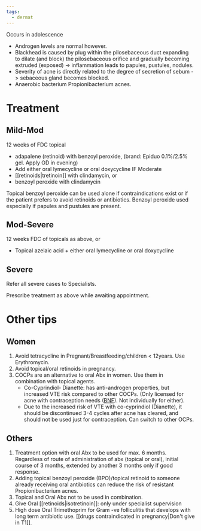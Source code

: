 ```yaml
---
tags:
  - dermat
---
```

Occurs in adolescence
- Androgen levels are normal however.
- Blackhead is caused by plug within the pilosebaceous duct expanding to dilate (and block) the pilosebaceous orifice and gradually becoming extruded (exposed) -> inflammation leads to papules, pustules, nodules.
- Severity of acne is directly related to the degree of secretion of sebum -> sebaceous gland becomes blocked.
- Anaerobic bacterium Propionibacterium acnes.
# Treatment
## Mild-Mod
12 weeks of FDC topical
- adapalene (retinoid) with benzoyl peroxide, (brand: Epiduo 0.1%/2.5% gel. Apply OD in evening)
- Add either oral lymecycline or oral doxycycline IF Moderate
- [[retinoids|tretinoin]] with clindamycin, or
- benzoyl peroxide with clindamycin

Topical benzoyl peroxide can be used alone if contraindications exist or if the patient prefers to avoid retinoids or antibiotics.
Benzoyl peroxide used especially if papules and pustules are present.
## Mod-Severe
12 weeks FDC of topicals as above, or
- Topical azelaic acid + either oral lymecycline or oral doxycycline
## Severe
Refer all severe cases to Specialists.

Prescribe treatment as above while awaiting appointment.

# Other tips
## Women
1. Avoid tetracycline in Pregnant/Breastfeeding/children < 12years. Use Erythromycin.
2. Avoid topical/oral retinoids in pregnancy.
3. COCPs are an alternative to oral Abx in women. Use them in combination with topical agents.
	- Co-Cyprindiol- Dianette: has anti-androgen properties, but increased VTE risk compared to other COCPs. (Only licensed for acne with contraception needs ([BNF](https://bnf.nice.org.uk/drugs/co-cyprindiol/)). Not individually for either).
	- Due to the increased risk of VTE with co-cyprindiol (Dianette), it should be discontinued 3-4 cycles after acne has cleared, and should not be used just for contraception. Can switch to other OCPs.

## Others
1. Treatment option with oral Abx to be used for max. 6 months. Regardless of route of administration of abx (topical or oral), initial course of 3 months, extended by another 3 months only if good response.
2. Adding topical benzoyl peroxide (BPO)/topical retinoid to someone already receiving oral antibiotics can reduce the risk of resistant Propionibacterium acnes.
3. Topical and Oral Abx not to be used in combination.
4. Give Oral [[retinoids|isotretinoin]]: only under specialist supervision
5. High dose Oral Trimethoprim for Gram -ve folliculitis that develops with long term antibiotic use. [[drugs contraindicated in pregnancy|Don't give in T1]].